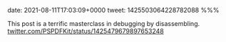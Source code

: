 date: 2021-08-11T17:03:09+0000
tweet: 1425503064228782088
%%%

This post is a terrific masterclass in debugging by disassembling. [twitter.com/PSPDFKit/status/1425479679897653248](https://twitter.com/PSPDFKit/status/1425479679897653248)
